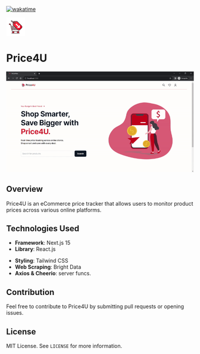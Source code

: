 [![wakatime](https://wakatime.com/badge/user/d7fffb39-631e-454c-9cce-bb60e92d14c5/project/018b2999-77e1-4dcf-9495-40926a3c41a5.svg)](https://wakatime.com/badge/user/d7fffb39-631e-454c-9cce-bb60e92d14c5/project/018b2999-77e1-4dcf-9495-40926a3c41a5)

<img src="https://github.com/sulimanbadour1/Price4U/blob/main/public/assets/sul-src/price4u.png?raw=true" alt ="Price4U logo" width='50px'/>

# Price4U

<img src="https://github.com/sulimanbadour1/Price4U/blob/main/public/screens/demo.gif?raw=true" alt="Banner" width="660px"/>

## Overview

Price4U is an eCommerce price tracker that allows users to monitor product prices across various online platforms.

## Technologies Used

- **Framework**: Next.js 15
- **Library**: React.js
<!-- - **Carousel** : React Responsive Carousel. -->
- **Styling**: Tailwind CSS
- **Web Scraping**: Bright Data
- **Axios & Cheerio**: server funcs.

## Contribution

Feel free to contribute to Price4U by submitting pull requests or opening issues.

## License

MIT License. See `LICENSE` for more information.
